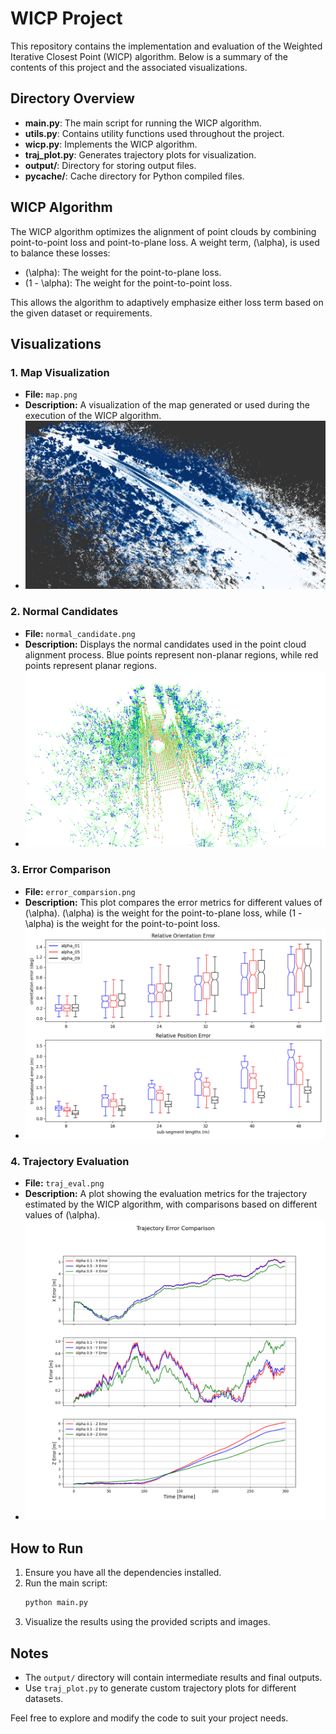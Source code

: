 # WICP Project

This repository contains the implementation and evaluation of the Weighted Iterative Closest Point (WICP) algorithm. Below is a summary of the contents of this project and the associated visualizations.

## Directory Overview

- **main.py**: The main script for running the WICP algorithm.
- **utils.py**: Contains utility functions used throughout the project.
- **wicp.py**: Implements the WICP algorithm.
- **traj_plot.py**: Generates trajectory plots for visualization.
- **output/**: Directory for storing output files.
- **__pycache__/**: Cache directory for Python compiled files.

## WICP Algorithm

The WICP algorithm optimizes the alignment of point clouds by combining point-to-point loss and point-to-plane loss. A weight term, \(\alpha\), is used to balance these losses:
- \(\alpha\): The weight for the point-to-plane loss.
- \(1 - \alpha\): The weight for the point-to-point loss.

This allows the algorithm to adaptively emphasize either loss term based on the given dataset or requirements.

## Visualizations

### 1. Map Visualization
- **File:** `map.png`
- **Description:** A visualization of the map generated or used during the execution of the WICP algorithm.
- ![Map](map.png)

### 2. Normal Candidates
- **File:** `normal_candidate.png`
- **Description:** Displays the normal candidates used in the point cloud alignment process. Blue points represent non-planar regions, while red points represent planar regions.
- ![Normal Candidates](normal_candidate.png)

### 3. Error Comparison
- **File:** `error_comparsion.png`
- **Description:** This plot compares the error metrics for different values of \(\alpha\). \(\alpha\) is the weight for the point-to-plane loss, while \(1 - \alpha\) is the weight for the point-to-point loss.
- ![Error Comparison](error_comparsion.png)

### 4. Trajectory Evaluation
- **File:** `traj_eval.png`
- **Description:** A plot showing the evaluation metrics for the trajectory estimated by the WICP algorithm, with comparisons based on different values of \(\alpha\).
- ![Trajectory Evaluation](traj_eval.png)

## How to Run

1. Ensure you have all the dependencies installed.
2. Run the main script:
   ```bash
   python main.py
   ```
3. Visualize the results using the provided scripts and images.

## Notes

- The `output/` directory will contain intermediate results and final outputs.
- Use `traj_plot.py` to generate custom trajectory plots for different datasets.

Feel free to explore and modify the code to suit your project needs.

